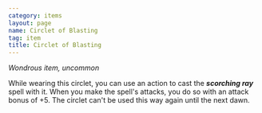 ```yaml
---
category: items
layout: page
name: Circlet of Blasting 
tag: item
title: Circlet of Blasting 
---
```


_Wondrous item, uncommon_ 

While wearing this circlet, you can use an action to cast the **_scorching ray_** spell with it. When you make the spell's attacks, you do so with an attack bonus of +5. The circlet can't be used this way again until the next dawn. 
